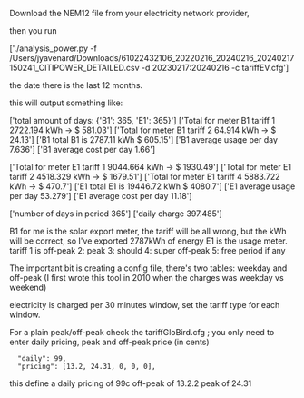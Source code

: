 Download the NEM12 file from your electricity network provider, 

then you run

['./analysis_power.py -f /Users/jyavenard/Downloads/61022432106_20220216_20240216_20240217150241_CITIPOWER_DETAILED.csv -d 20230217:20240216 -c tariffEV.cfg']

the date there is the last 12 months.

this will output something like:

['total amount of days:  {'B1': 365, 'E1': 365}']
['Total for meter B1 tariff 1 2722.194 kWh -> $ 581.03']
['Total for meter B1 tariff 2 64.914 kWh -> $ 24.13']
['B1 total B1 is 2787.11 kWh $ 605.15']
['B1 average usage per day 7.636']
['B1 average cost per day 1.66']

['Total for meter E1 tariff 1 9044.664 kWh -> $ 1930.49']
['Total for meter E1 tariff 2 4518.329 kWh -> $ 1679.51']
['Total for meter E1 tariff 4 5883.722 kWh -> $ 470.7']
['E1 total E1 is 19446.72 kWh $ 4080.7']
['E1 average usage per day 53.279']
['E1 average cost per day 11.18']

['number of days in period 365']
['daily charge 397.485']

B1 for me is the solar export meter, the tariff will be all wrong, but the kWh will be correct, so I've exported 2787kWh of energy
E1 is the usage meter.
tariff 1 is off-peak
2: peak
3: should
4: super off-peak
5: free period if any

The important bit is creating a config file, there's two tables: weekday and off-peak (I first wrote this tool in 2010 when the charges was weekday vs weekend)

electricity is charged per 30 minutes window, set the tariff type for each window.

For a plain peak/off-peak check the tariffGloBird.cfg ; you only need to enter daily pricing, peak and off-peak price (in cents)

```
  "daily": 99,
  "pricing": [13.2, 24.31, 0, 0, 0],
```

this define a daily pricing of 99c
off-peak of 13.2.2
peak of 24.31
